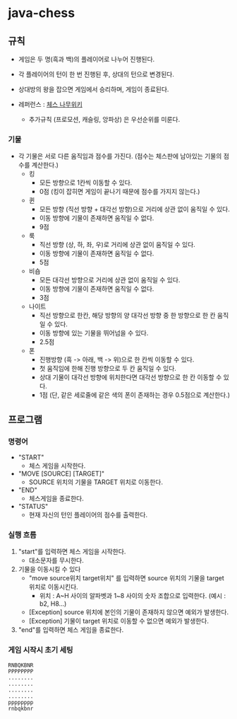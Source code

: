 # java-chess

## 규칙

- 게임은 두 명(흑과 백)의 플레이어로 나누어 진행된다. 
- 각 플레이어의 턴이 한 번 진행된 후, 상대의 턴으로 변경된다. 
- 상대방의 왕을 잡으면 게임에서 승리하며, 게임이 종료된다.

- 레퍼런스 : [체스 나무위키](https://namu.wiki/w/%EC%B2%B4%EC%8A%A4)
    - 추가규칙 (프로모션, 캐슬링, 앙파상) 은 우선순위를 미룬다.

### 기물

- 각 기물은 서로 다른 움직임과 점수를 가진다. (점수는 체스판에 남아있는 기물의 점수를 계산한다.)
  - 킹 
    - 모든 방향으로 1칸씩 이동할 수 있다. 
    - 0점 (킹이 잡히면 게임이 끝나기 때문에 점수를 가지지 않는다.)
  - 퀸 
     - 모든 방향 (직선 방향 + 대각선 방향)으로 거리에 상관 없이 움직일 수 있다.
     - 이동 방향에 기물이 존재하면 움직일 수 없다.
    - 9점
  - 룩 
    - 직선 방향 (상, 하, 좌, 우)로 거리에 상관 없이 움직일 수 있다.
    - 이동 방향에 기물이 존재하면 움직일 수 없다.
    - 5점
  - 비숍
    - 모든 대각선 방향으로 거리에 상관 없이 움직일 수 있다. 
    - 이동 방향에 기물이 존재하면 움직일 수 없다.
    - 3점
  - 나이트
    - 직선 방향으로 한칸, 해당 방향의 양 대각선 방향 중 한 방향으로 한 칸 움직일 수 있다.
    - 이동 방향에 있는 기물을 뛰어넘을 수 있다.
    - 2.5점
  - 폰
    - 진행방향 (흑 -> 아래, 백 -> 위)으로 한 칸씩 이동할 수 있다.
    - 첫 움직임에 한해 진행 방향으로 두 칸 움직일 수 있다. 
    - 상대 기물이 대각선 방향에 위치한다면 대각선 방향으로 한 칸 이동할 수 있다.
    - 1점 (단, 같은 세로줄에 같은 색의 폰이 존재하는 경우 0.5점으로 계산한다.)

## 프로그램 

### 명령어

- "START"
  - 체스 게임을 시작한다.
- "MOVE [SOURCE] [TARGET]"
  - SOURCE 위치의 기물을 TARGET 위치로 이동한다. 
- "END"
  - 체스게임을 종료한다.
- "STATUS"
  - 현재 자신의 턴인 플레이어의 점수를 출력한다. 

### 실행 흐름

1. "start"를 입력하면 체스 게임을 시작한다.
    - 대소문자를 무시한다.
2. 기물을 이동시킬 수 있다
    - "move source위치 target위치" 를 입력하면 source 위치의 기물을 target 위치로 이동시킨다.
        - 위치 : A~H 사이의 알파벳과 1\~8 사이의 숫자 조합으로 입력한다. (예시 : b2, H8...)
    - [Exception] source 위치에 본인의 기물이 존재하지 않으면 예외가 발생한다.
    - [Exception] 기물이 target 위치로 이동할 수 없으면 예외가 발생한다.
3. "end"를 입력하면 체스 게임을 종료한다.

### 게임 시작시 초기 세팅

```
RNBQKBNR
PPPPPPPP
........
........
........
........
pppppppp
rnbqkbnr
```
